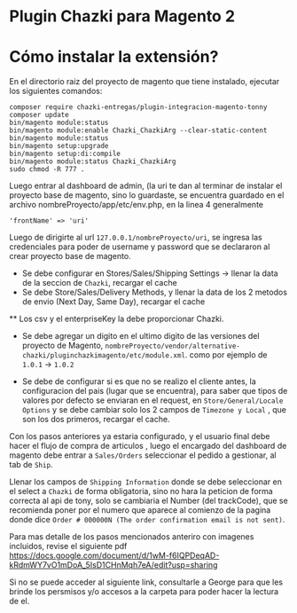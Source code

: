 # Plugin Chazki para Magento 2

# Cómo instalar la extensión?

En el directorio raiz del proyecto de magento que tiene instalado, ejecutar los siguientes comandos: 

```
composer require chazki-entregas/plugin-integracion-magento-tonny
composer update
bin/magento module:status
bin/magento module:enable Chazki_ChazkiArg --clear-static-content
bin/magento module:status
bin/magento setup:upgrade
bin/magento setup:di:compile
bin/magento module:status Chazki_ChazkiArg
sudo chmod -R 777 .
```
Luego entrar al dashboard de admin, (la uri te dan al terminar de instalar el proyecto base de magento, sino lo guardaste, se encuentra guardado en el archivo nombreProyecto/app/etc/env.php, en la linea 4 generalmente 
``` 
'frontName' => 'uri' 
```

Luego de dirigirte al url ``` 127.0.0.1/nombreProyecto/uri ```, se ingresa las credenciales para poder de username y password que se declararon al crear proyecto base de magento.

- Se debe configurar en Stores/Sales/Shipping Settings -> llenar la data de la seccion de ```Chazki```, recargar el cache 
- Se debe Store/Sales/Delivery Methods, y llenar la data de los 2 metodos de envio (Next Day, Same Day), recargar el cache

** Los csv y el enterpriseKey la debe proporcionar Chazki.

- Se debe agregar un digito en el ultimo digito de las versiones del proyecto de Magento, ``` nombreProyecto/vendor/alternative-chazki/pluginchazkimagento/etc/module.xml ```. como por ejemplo de ```1.0.1``` -> ```1.0.2```

- Se debe de configurar si es que no se realizo el cliente antes, la configuracion del pais (lugar que se encuentra), para saber que tipos de valores por defecto se enviaran en el request, en ```Store/General/Locale Options``` y se debe cambiar solo los 2 campos de ```Timezone y Local``` , que son los dos primeros, recargar el cache.

Con los pasos anteriores ya estaria configurado, y el usuario final debe hacer el flujo de compra de articulos , luego el encargado del dashboard de magento debe entrar a ```Sales/Orders``` seleccionar el pedido a gestionar, al tab de ```Ship```.

Llenar los campos de ```Shipping Information``` donde se debe seleccionar en el select a ```Chazki``` de forma obligatoria, sino no hara la peticion de forma correcta al api de tony, solo se cambiaria el Number (del trackCode), que se recomienda poner por el numero que aparece al comienzo de la pagina donde dice ```Order # 000000N (The order confirmation email is not sent)```.

Para mas detalle de los pasos mencionados anteriro con imagenes incluidos, revise el siguiente pdf
https://docs.google.com/document/d/1wM-f6IQPDeqAD-kRdmWY7vO1mDoA_5IsD1CHnMqh7eA/edit?usp=sharing

Si no se puede acceder al siguiente link, consultarle a George para que les brinde los persmisos y/o accesos a la carpeta para poder hacer la lectura de el.
